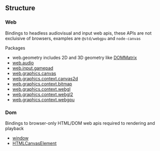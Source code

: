## Structure

### Web
Bindings to headless audiovisual and input web apis, these APIs are not excluisive of browsers, examples are `@std/webgpu` and `node-canvas`

Packages
* web.geometry includes 2D and 3D geometry like [DOMMatrix](https://developer.mozilla.org/en-US/docs/Web/API/DOMMatrix)
* [web.audio](https://developer.mozilla.org/en-US/docs/Web/API/Web_Audio_API)
* [web.input.gamepad](https://developer.mozilla.org/en-US/docs/Web/API/Gamepad_API)
* [web.graphics.canvas](https://developer.mozilla.org/en-US/docs/Web/API/Canvas_API)
* [web.graphics.context.canvas2d](https://developer.mozilla.org/en-US/docs/Web/API/CanvasRenderingContext2D)
* [web.graphics.context.bitmap](https://developer.mozilla.org/en-US/docs/Web/API/ImageBitmapRenderingContext)
* [web.graphics.context.webgl](https://developer.mozilla.org/en-US/docs/Web/API/WebGL_API)
* [web.graphics.context.webgl2](https://developer.mozilla.org/en-US/docs/Web/API/WebGL_API#webgl_2)
* [web.graphics.context.webgpu](https://developer.mozilla.org/en-US/docs/Web/API/WebGPU_API)

### Dom
Bindings to browser-only HTML/DOM web apis required to rendering and playback
* [window](https://developer.mozilla.org/en-US/docs/Web/API/Window)
* [HTMLCanvasElement](https://developer.mozilla.org/en-US/docs/Web/API/HTMLCanvasElement)